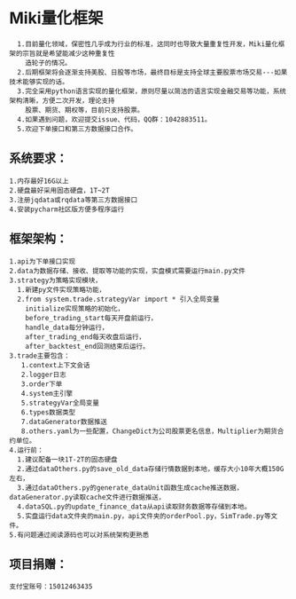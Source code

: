 

Miki量化框架  
====
	  1.目前量化领域，保密性几乎成为行业的标准，这同时也导致大量重复性开发，Miki量化框架的宗旨就是希望能减少这种重复性
	    造轮子的情况。  
	  2.后期框架将会逐渐支持美股、日股等市场，最终目标是支持全球主要股票市场交易---如果技术能够实现的话。
	  3.完全采用python语言实现的量化框架，原则尽量以简洁的语言实现金融交易等功能，系统架构清晰，方便二次开发，理论支持
	    股票、期货、期权等，目前只支持股票。  
	  4.如果遇到问题，欢迎提交issue、代码，QQ群：1042883511。  
	  5.欢迎下单接口和第三方数据接口合作。


系统要求：
----	
	1.内存最好16G以上
	2.硬盘最好采用固态硬盘，1T~2T
	3.注册jqdata或rqdata等第三方数据接口
	4.安装pycharm社区版方便多程序运行
	
框架架构：  
----
	1.api为下单接口实现  
	2.data为数据存储、接收、提取等功能的实现，实盘模式需要运行main.py文件  
	3.strategy为策略实现模块，  
	  1.新建py文件实现策略功能，   
	  2.from system.trade.strategyVar import * 引入全局变量  
	    initialize实现策略的初始化，
	    before_trading_start每天开盘前运行，  
	    handle_data每分钟运行，
	    after_trading_end每天收盘后运行，
	    after_backtest_end回测结束后运行。  
	3.trade主要包含：
	   1.context上下文会话
	   2.logger日志
	   3.order下单
	   4.system主引擎
	   5.strategyVar全局变量
	   6.types数据类型
	   7.dataGenerator数据推送
	   8.others.yaml为一些配置，ChangeDict为公司股票更名信息，Multiplier为期货合约单位。   
	4.运行前：
	  1.建议配备一块1T-2T的固态硬盘
	  2.通过dataOthers.py的save_old_data存储行情数据到本地，缓存大小10年大概150G左右，
	  3.通过dataOthers.py的generate_dataUnit函数生成cache推送数据，dataGenerator.py读取cache文件进行数据推送，  
	  4.dataSQL.py的update_finance_data从api读取财务数据等存储到本地。  
	  5.实盘运行data文件夹的main.py，api文件夹的orderPool.py，SimTrade.py等文件。
	5.有问题通过阅读源码也可以对系统架构更熟悉  


项目捐赠：  
---
	支付宝账号：15012463435



























